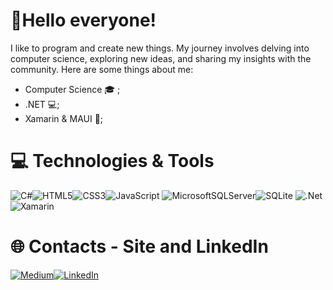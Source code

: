 # 👋Hello everyone!

I like to program and create new things. My journey involves delving into computer science, exploring new ideas, and sharing my insights with the community.
Here are some things about me:
 - Computer Science 🎓 ;
 - .NET 💻;
 - Xamarin & MAUI 🐒;

# 💻 Technologies & Tools
![C#](https://img.shields.io/badge/c%23-%23239120.svg?style=for-the-badge&logo=csharp&logoColor=white)![HTML5](https://img.shields.io/badge/html5-%23E34F26.svg?style=for-the-badge&logo=html5&logoColor=white)![CSS3](https://img.shields.io/badge/css3-%231572B6.svg?style=for-the-badge&logo=css3&logoColor=white)![JavaScript](https://img.shields.io/badge/javascript-%23323330.svg?style=for-the-badge&logo=javascript&logoColor=%23F7DF1E)
![MicrosoftSQLServer](https://img.shields.io/badge/Microsoft%20SQL%20Server-CC2927?style=for-the-badge&logo=microsoft%20sql%20server&logoColor=white)![SQLite](https://img.shields.io/badge/sqlite-%2307405e.svg?style=for-the-badge&logo=sqlite&logoColor=white)
![.Net](https://img.shields.io/badge/.NET-5C2D91?style=for-the-badge&logo=.net&logoColor=white)![Xamarin](https://img.shields.io/badge/Xamarin-3199DC?style=for-the-badge&logo=xamarin&logoColor=white)

# 🌐 Contacts - Site and LinkedIn
<a href="https://medium.com/@thiagoboccalon">![Medium](https://img.shields.io/badge/Medium-12100E?style=for-the-badge&logo=medium&logoColor=white)</a><a href="https://www.linkedin.com/in/thiagoboccalon/">![LinkedIn](https://img.shields.io/badge/linkedin-%230077B5.svg?style=for-the-badge&logo=linkedin&logoColor=white)</a>
